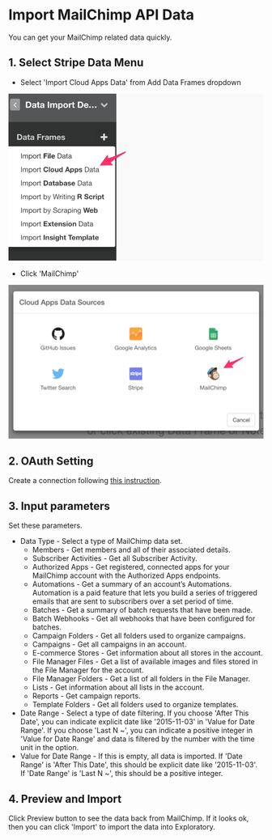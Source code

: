 # Import MailChimp API Data

You can get your MailChimp related data quickly.

## 1. Select Stripe Data Menu

- Select 'Import Cloud Apps Data' from Add Data Frames dropdown

![](images/import-cloudapps.png)

- Click 'MailChimp'

![](images/mailchimp-select.png)

## 2. OAuth Setting

Create a connection following [this instruction](https://blog.exploratory.io/how-to-setup-oauth-cloud-apps-connections-in-exploratory-a5c20d18e7c7).

## 3. Input parameters

Set these parameters.

* Data Type - Select a type of MailChimp data set.
  * Members - Get members and all of their associated details.
  * Subscriber Activities - Get all Subscriber Activity.
  * Authorized Apps - Get registered, connected apps for your MailChimp account with the Authorized Apps endpoints.
  * Automations - Get a summary of an account’s Automations. Automation is a paid feature that lets you build a series of triggered emails that are sent to subscribers over a set period of time.
  * Batches - Get a summary of batch requests that have been made.
  * Batch Webhooks - Get all webhooks that have been configured for batches.
  * Campaign Folders - Get all folders used to organize campaigns.
  * Campaigns - Get all campaigns in an account.
  * E-commerce Stores - Get information about all stores in the account.
  * File Manager Files - Get a list of available images and files stored in the File Manager for the account.
  * File Manager Folders - Get a list of all folders in the File Manager.
  * Lists - Get information about all lists in the account.
  * Reports - Get campaign reports.
  * Template Folders - Get all folders used to organize templates.
* Date Range - Select a type of date filtering. If you choose 'After This Date', you can indicate explicit date like '2015-11-03' in 'Value for Date Range'. If you choose 'Last N ~', you can indicate a positive integer in 'Value for Date Range' and data is filtered by the number with the time unit in the option.
* Value for Date Range - If this is empty, all data is imported. If 'Date Range' is 'After This Date', this should be explicit date like '2015-11-03'. If 'Date Range' is 'Last N ~', this should be a positive integer.



## 4. Preview and Import

Click Preview button to see the data back from MailChimp. If it looks ok, then you can click 'Import' to import the data into Exploratory.
